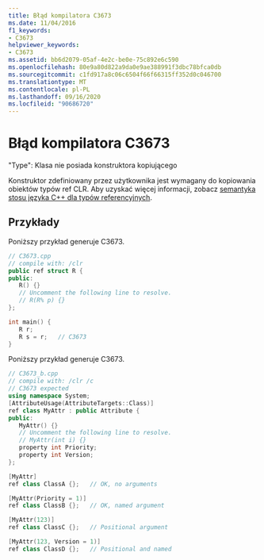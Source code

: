 ```yaml
---
title: Błąd kompilatora C3673
ms.date: 11/04/2016
f1_keywords:
- C3673
helpviewer_keywords:
- C3673
ms.assetid: bb6d2079-05af-4e2c-be0e-75c892e6c590
ms.openlocfilehash: 80e9a80d822a9da0e9ae388991f3dbc78bfca0db
ms.sourcegitcommit: c1fd917a8c06c6504f66f66315ff352d0c046700
ms.translationtype: MT
ms.contentlocale: pl-PL
ms.lasthandoff: 09/16/2020
ms.locfileid: "90686720"
---
```

# <a name="compiler-error-c3673"></a>Błąd kompilatora C3673

"Type": Klasa nie posiada konstruktora kopiującego

Konstruktor zdefiniowany przez użytkownika jest wymagany do kopiowania obiektów typów ref CLR. Aby uzyskać więcej informacji, zobacz [semantyka stosu języka C++ dla typów referencyjnych](../../dotnet/cpp-stack-semantics-for-reference-types.md).

## <a name="examples"></a>Przykłady

Poniższy przykład generuje C3673.

```cpp
// C3673.cpp
// compile with: /clr
public ref struct R {
public:
   R() {}
   // Uncomment the following line to resolve.
   // R(R% p) {}
};

int main() {
   R r;
   R s = r;   // C3673
}
```

Poniższy przykład generuje C3673.

```cpp
// C3673_b.cpp
// compile with: /clr /c
// C3673 expected
using namespace System;
[AttributeUsage(AttributeTargets::Class)]
ref class MyAttr : public Attribute {
public:
   MyAttr() {}
   // Uncomment the following line to resolve.
   // MyAttr(int i) {}
   property int Priority;
   property int Version;
};

[MyAttr]
ref class ClassA {};   // OK, no arguments

[MyAttr(Priority = 1)]
ref class ClassB {};   // OK, named argument

[MyAttr(123)]
ref class ClassC {};   // Positional argument

[MyAttr(123, Version = 1)]
ref class ClassD {};   // Positional and named
```

